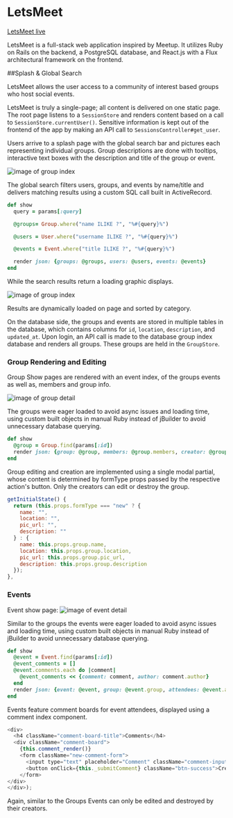 # LetsMeet

[LetsMeet live][LetsMeet]

[LetsMeet]: https://thawing-brook-34178.herokuapp.com/#/?_k=xtohni

LetsMeet is a full-stack web application inspired by Meetup.  It utilizes Ruby on Rails on the backend, a PostgreSQL database, and React.js with a Flux architectural framework on the frontend.  


##Splash & Global Search

LetsMeet allows the user access to a community of interest based groups who host social events.

LetsMeet is truly a single-page; all content is delivered on one static page.  The root page listens to a `SessionStore` and renders content based on a call to `SessionStore.currentUser()`.  Sensitive information is kept out of the frontend of the app by making an API call to `SessionsController#get_user`.

Users arrive to a splash page with the global search bar and pictures each representing individual groups.
Group descriptions are done with tooltips, interactive text boxes with the description and title of the group or event.

![image of group index](http://res.cloudinary.com/dywbzmakl/image/upload/v1468023045/splash-snap_pmhxwf.png)

The global search filters users, groups, and events by name/title and delivers matching results
using a custom SQL call built in ActiveRecord.

```ruby
def show
  query = params[:query]

  @groups= Group.where("name ILIKE ?", "%#{query}%")

  @users = User.where("username ILIKE ?", "%#{query}%")

  @events = Event.where("title ILIKE ?", "%#{query}%")

  render json: {groups: @groups, users: @users, events: @events}
end
```

While the search results return a loading graphic displays.

![image of group index](http://res.cloudinary.com/dywbzmakl/image/upload/v1468812436/search_animation_ojakkg.jpg)

Results are dynamically loaded on page and sorted by category.

On the database side, the groups and events are stored in multiple tables in the database, which contains columns for `id`, `location`, `description`, and `updated_at`.  Upon login, an API call is made to the database group index database and renders all groups. These groups are held in the `GroupStore`.


### Group Rendering and Editing

Group Show pages are rendered with an event index, of the groups events as well as, members and group info.

![image of group detail](http://res.cloudinary.com/dywbzmakl/image/upload/v1468023307/user_detail_bfcrku.png)

The groups were eager loaded to avoid async issues and loading time, using custom built objects
in manual Ruby instead of jBuilder to avoid unnecessary database querying.

```ruby
def show
  @group = Group.find(params[:id])
  render json: {group: @group, members: @group.members, creator: @group.creator, events: @group.events}
end
```

Group editing and creation are implemented using a single modal partial, whose content is determined by formType props passed by the respective action's button. Only the creators can
edit or destroy the group.

```javascript
getInitialState() {
  return (this.props.formType === "new" ? {
    name: "",
    location: "",
    pic_url: "",
    description: ""
  } : {
    name: this.props.group.name,
    location: this.props.group.location,
    pic_url: this.props.group.pic_url,
    description: this.props.group.description
  });
},
```


### Events

Event show page:
![image of event detail](http://res.cloudinary.com/dywbzmakl/image/upload/v1468814095/event_detail_rkgpg0.jpg)

Similar to the groups the events were eager loaded to avoid async issues and loading time, using custom built objects in manual Ruby instead of jBuilder to avoid unnecessary database querying.

```Ruby
def show
  @event = Event.find(params[:id])
  @event_comments = []
  @event.comments.each do |comment|
    @event_comments << {comment: comment, author: comment.author}
  end
  render json: {event: @event, group: @event.group, attendees: @event.attendees, creator: @event.creator, comments: @event_comments}
end
```

Events feature comment boards for event attendees, displayed using a comment index component.

```javascript
<div>
  <h4 className="comment-board-title">Comments</h4>
  <div className="comment-board">
    {this.comment_render()}
    <form className="new-comment-form">
      <input type="text" placeholder="Comment" className="comment-input" onChange={this.handleInput} value={this.state.body}/>
      <button onClick={this._submitComment} className="btn-success">Create Comment</button>
    </form>
</div>
</div>);
```

Again, similar to the Groups Events can only be edited and destroyed by their creators.
